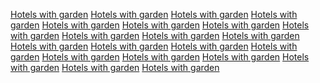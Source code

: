 <a href="https://maps.google.iq/url?q=https://sunvilla.in">Hotels with garden</a>
<a href="https://maps.google.com.qa/url?q=https://sunvilla.in">Hotels with garden</a>
<a href="https://maps.google.sn/url?q=https://sunvilla.in">Hotels with garden</a>
<a href="https://maps.google.co.tz/url?q=https://sunvilla.in">Hotels with garden</a>
<a href="https://images.google.ps/url?q=https://sunvilla.in">Hotels with garden</a>
<a href="https://images.google.rw/url?q=https://sunvilla.in">Hotels with garden</a>
<a href="https://images.google.com.tj/url?sa=t&url=https://sunvilla.in/">Hotels with garden</a>
<a href="https://maps.google.com.sl/url?q=https://sunvilla.in">Hotels with garden</a>
<a href="http://www.google.be/url?q=https://sunvilla.in">Hotels with garden</a>
<a href="http://www.google.com.ar/url?q=https://sunvilla.in">Hotels with garden</a>
<a href="http://www.google.fi/url?q=https://sunvilla.in">Hotels with garden</a>
<a href="http://www.google.no/url?q=https://sunvilla.in">Hotels with garden</a>
<a href="http://www.google.com.au/url?q=https://sunvilla.in">Hotels with garden</a>
<a href="https://maps.google.com/url?q=https://sunvilla.in">Hotels with garden</a>
<a href="http://www.google.dk/url?q=https://sunvilla.in">Hotels with garden</a>
<a href="http://www.google.fr/url?q=https://sunvilla.in">Hotels with garden</a>
<a href="http://www.google.hu/url?q=https://sunvilla.in">Hotels with garden</a>
<a href="https://www.google.co.id/url?q=https://sunvilla.in">Hotels with garden</a>
<a href="https://www.google.co.jp/url?q=https://sunvilla.in">Hotels with garden</a>
<a href="http://www.google.com.mx/url?q=https://sunvilla.in">Hotels with garden</a>
<a href="https://www.google.co.nz/url?q=https://sunvilla.in">Hotels with garden</a>

